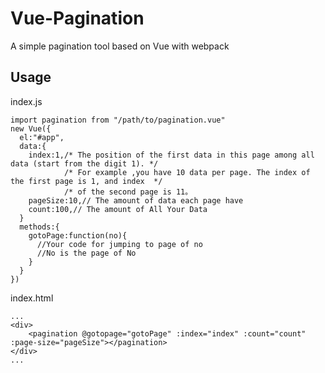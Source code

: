 # Vue-Pagination
A simple pagination tool based on Vue with webpack
## Usage
index.js

    import pagination from "/path/to/pagination.vue"
    new Vue({
      el:"#app",
      data:{
        index:1,/* The position of the first data in this page among all data (start from the digit 1). */
                /* For example ,you have 10 data per page. The index of the first page is 1, and index  */
                /* of the second page is 11。
        pageSize:10,// The amount of data each page have
        count:100,// The amount of All Your Data 
      }
      methods:{
        gotoPage:function(no){
          //Your code for jumping to page of no
          //No is the page of No
        }
      }
    })

index.html

    ...
    <div>
		<pagination @gotopage="gotoPage" :index="index" :count="count" :page-size="pageSize"></pagination>
	</div>
    ...
    
